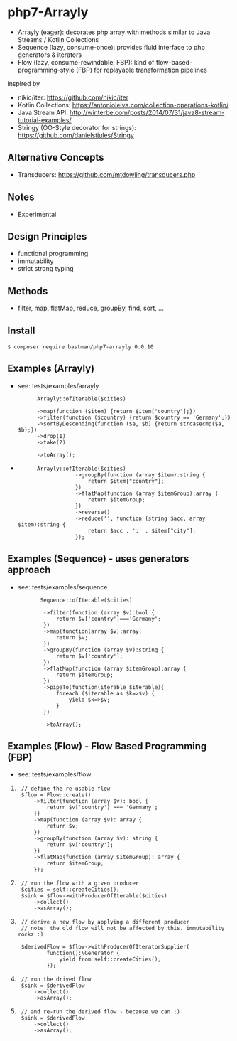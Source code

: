 # php7-Arrayly
- Arrayly (eager): decorates php array with methods similar to Java Streams / Kotlin Collections
- Sequence (lazy, consume-once): provides fluid interface to php generators & iterators
- Flow (lazy, consume-rewindable, FBP): kind of flow-based-programming-style (FBP) for replayable transformation pipelines


inspired by 
- nikic/iter: https://github.com/nikic/iter
- Kotlin Collections: https://antonioleiva.com/collection-operations-kotlin/
- Java Stream API: http://winterbe.com/posts/2014/07/31/java8-stream-tutorial-examples/
- Stringy (OO-Style decorator for strings): https://github.com/danielstjules/Stringy

## Alternative Concepts
- Transducers: https://github.com/mtdowling/transducers.php

## Notes
- Experimental.

## Design Principles
- functional programming
- immutability
- strict strong typing

## Methods
 - filter, map, flatMap, reduce, groupBy, find, sort, ...
 
## Install
    $ composer require bastman/php7-arrayly 0.0.10

## Examples (Arrayly)
- see: tests/examples/arrayly

            Arrayly::ofIterable($cities)
            
            ->map(function ($item) {return $item["country"];})
            ->filter(function ($country) {return $country == 'Germany';})
            ->sortByDescending(function ($a, $b) {return strcasecmp($a, $b);})
            ->drop(1)
            ->take(2)
            
            ->toArray();
-             
            Arrayly::ofIterable($cities)
                        ->groupBy(function (array $item):string {
                            return $item["country"];
                        })
                        ->flatMap(function (array $itemGroup):array {
                            return $itemGroup;
                        })
                        ->reverse()
                        ->reduce('', function (string $acc, array $item):string {
                            return $acc . ':' . $item["city"];
                        });
                        
## Examples (Sequence)  - uses generators approach           
- see: tests/examples/sequence

             Sequence::ofIterable($cities)
             
              ->filter(function (array $v):bool {
                  return $v['country']==='Germany';
              })
              ->map(function(array $v):array{
                  return $v;
              })
              ->groupBy(function (array $v):string {
                  return $v['country'];
              })
              ->flatMap(function (array $itemGroup):array {
                  return $itemGroup;
              })
              ->pipeTo(function(iterable $iterable){
                  foreach ($iterable as $k=>$v) {
                      yield $k=>$v;
                  }
              })
              
              ->toArray();
              
## Examples (Flow)  - Flow Based Programming (FBP)           
- see: tests/examples/flow
1.
        // define the re-usable flow
        $flow = Flow::create()
            ->filter(function (array $v): bool {
                return $v['country'] === 'Germany';
            })
            ->map(function (array $v): array {
                return $v;
            })
            ->groupBy(function (array $v): string {
                return $v['country'];
            })
            ->flatMap(function (array $itemGroup): array {
                return $itemGroup;
            });
2.
        // run the flow with a given producer
        $cities = self::createCities();
        $sink = $flow->withProducerOfIterable($cities)
            ->collect()
            ->asArray();
        
3.
        // derive a new flow by applying a different producer
        // note: the old flow will not be affected by this. immutability rockz :)
        
        $derivedFlow = $flow->withProducerOfIteratorSupplier(
                function():\Generator { 
                    yield from self::createCities();
                });
4.      
        // run the drived flow        
        $sink = $derivedFlow
            ->collect()
            ->asArray();
5.
        // and re-run the derived flow - because we can ;)
        $sink = $derivedFlow
            ->collect()
            ->asArray();
             